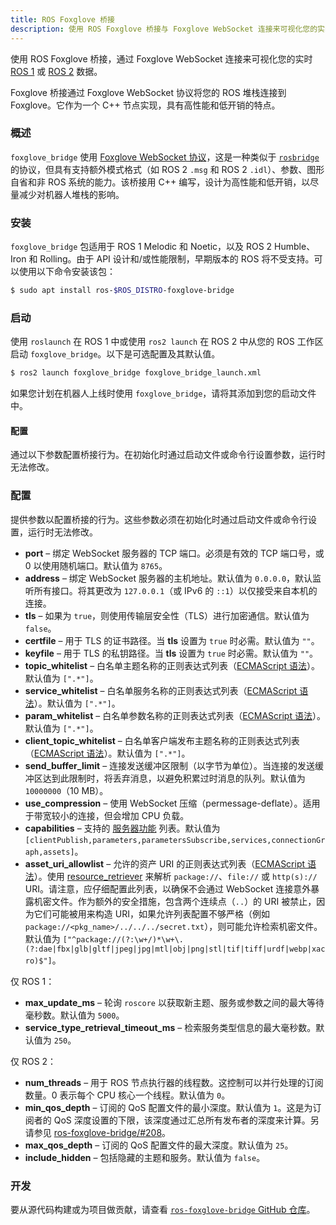 ```yaml
---
title: ROS Foxglove 桥接
description: 使用 ROS Foxglove 桥接与 Foxglove WebSocket 连接来可视化您的实时 ROS 1 或 ROS 2 数据。Foxglove 桥接通过 Foxglove WebSocket 协议将您的 ROS 堆栈连接到 Foxglove。
---
```


使用 ROS Foxglove 桥接，通过 Foxglove WebSocket 连接来可视化您的实时 [ROS 1](/docs/connecting-to-data/frameworks/ros1#foxglove-websocket) 或 [ROS 2](/docs/connecting-to-data/frameworks/ros2#foxglove-websocket) 数据。

Foxglove 桥接通过 Foxglove WebSocket 协议将您的 ROS 堆栈连接到 Foxglove。它作为一个 C++ 节点实现，具有高性能和低开销的特点。

### 概述

`foxglove_bridge` 使用 [Foxglove WebSocket 协议](https://github.com/foxglove/ws-protocol)，这是一种类似于 [`rosbridge`](https://github.com/RobotWebTools/rosbridge_suite) 的协议，但具有支持额外模式格式（如 ROS 2 `.msg` 和 ROS 2 `.idl`）、参数、图形自省和非 ROS 系统的能力。该桥接用 C++ 编写，设计为高性能和低开销，以尽量减少对机器人堆栈的影响。

### 安装

`foxglove_bridge` 包适用于 ROS 1 Melodic 和 Noetic，以及 ROS 2 Humble、Iron 和 Rolling。由于 API 设计和/或性能限制，早期版本的 ROS 将不受支持。可以使用以下命令安装该包：

```bash
$ sudo apt install ros-$ROS_DISTRO-foxglove-bridge
```

### 启动

使用 `roslaunch` 在 ROS 1 中或使用 `ros2 launch` 在 ROS 2 中从您的 ROS 工作区启动 `foxglove_bridge`。以下是可选配置及其默认值。

```bash
$ ros2 launch foxglove_bridge foxglove_bridge_launch.xml
```

如果您计划在机器人上线时使用 `foxglove_bridge`，请将其添加到您的启动文件中。

#### 配置

通过以下参数配置桥接行为。在初始化时通过启动文件或命令行设置参数，运行时无法修改。

### 配置

提供参数以配置桥接的行为。这些参数必须在初始化时通过启动文件或命令行设置，运行时无法修改。

- **port** – 绑定 WebSocket 服务器的 TCP 端口。必须是有效的 TCP 端口号，或 0 以使用随机端口。默认值为 `8765`。
- **address** – 绑定 WebSocket 服务器的主机地址。默认值为 `0.0.0.0`，默认监听所有接口。将其更改为 `127.0.0.1`（或 IPv6 的 `::1`）以仅接受来自本机的连接。
- **tls** – 如果为 `true`，则使用传输层安全性（TLS）进行加密通信。默认值为 `false`。
- **certfile** – 用于 TLS 的证书路径。当 **tls** 设置为 `true` 时必需。默认值为 `""`。
- **keyfile** – 用于 TLS 的私钥路径。当 **tls** 设置为 `true` 时必需。默认值为 `""`。
- **topic_whitelist** – 白名单主题名称的正则表达式列表（[ECMAScript 语法](https://en.cppreference.com/w/cpp/regex/ecmascript)）。默认值为 `[".*"]`。
- **service_whitelist** – 白名单服务名称的正则表达式列表（[ECMAScript 语法](https://en.cppreference.com/w/cpp/regex/ecmascript)）。默认值为 `[".*"]`。
- **param_whitelist** – 白名单参数名称的正则表达式列表（[ECMAScript 语法](https://en.cppreference.com/w/cpp/regex/ecmascript)）。默认值为 `[".*"]`。
- **client_topic_whitelist** – 白名单客户端发布主题名称的正则表达式列表（[ECMAScript 语法](https://en.cppreference.com/w/cpp/regex/ecmascript)）。默认值为 `[".*"]`。
- **send_buffer_limit** – 连接发送缓冲区限制（以字节为单位）。当连接的发送缓冲区达到此限制时，将丢弃消息，以避免积累过时消息的队列。默认值为 `10000000`（10 MB）。
- **use_compression** – 使用 WebSocket 压缩（permessage-deflate）。适用于带宽较小的连接，但会增加 CPU 负载。
- **capabilities** – 支持的 [服务器功能](https://github.com/foxglove/ws-protocol/blob/main/docs/spec.md) 列表。默认值为 `[clientPublish,parameters,parametersSubscribe,services,connectionGraph,assets]`。
- **asset_uri_allowlist** – 允许的资产 URI 的正则表达式列表（[ECMAScript 语法](https://en.cppreference.com/w/cpp/regex/ecmascript)）。使用 [resource_retriever](https://index.ros.org/p/resource_retriever/github-ros-resource_retriever) 来解析 `package://`、`file://` 或 `http(s)://` URI。请注意，应仔细配置此列表，以确保不会通过 WebSocket 连接意外暴露机密文件。作为额外的安全措施，包含两个连续点（`..`）的 URI 被禁止，因为它们可能被用来构造 URI，如果允许列表配置不够严格（例如 `package://<pkg_name>/../../../secret.txt`），则可能允许检索机密文件。默认值为 `["^package://(?:\w+/)*\w+\.(?:dae|fbx|glb|gltf|jpeg|jpg|mtl|obj|png|stl|tif|tiff|urdf|webp|xacro)$"]`。

仅 ROS 1：

- **max_update_ms** – 轮询 `roscore` 以获取新主题、服务或参数之间的最大等待毫秒数。默认值为 `5000`。
- **service_type_retrieval_timeout_ms** – 检索服务类型信息的最大毫秒数。默认值为 `250`。

仅 ROS 2：

- **num_threads** – 用于 ROS 节点执行器的线程数。这控制可以并行处理的订阅数量。0 表示每个 CPU 核心一个线程。默认值为 `0`。
- **min_qos_depth** – 订阅的 QoS 配置文件的最小深度。默认值为 `1`。这是为订阅者的 QoS 深度设置的下限，该深度通过汇总所有发布者的深度来计算。另请参见 [ros-foxglove-bridge/#208](https://github.com/foxglove/ros-foxglove-bridge/issues/208)。
- **max_qos_depth** – 订阅的 QoS 配置文件的最大深度。默认值为 `25`。
- **include_hidden** – 包括隐藏的主题和服务。默认值为 `false`。

### 开发

要从源代码构建或为项目做贡献，请查看 [`ros-foxglove-bridge` GitHub 仓库](https://github.com/foxglove/ros-foxglove-bridge/)。
